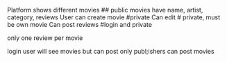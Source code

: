 Platform shows different movies ## public
movies have name, artist, category, reviews
User can create movie  #private
Can edit # private, must be own movie 
Can post reviews #login and private

only one  review per movie

login user will see movies but can post
only publ;ishers can post movies 